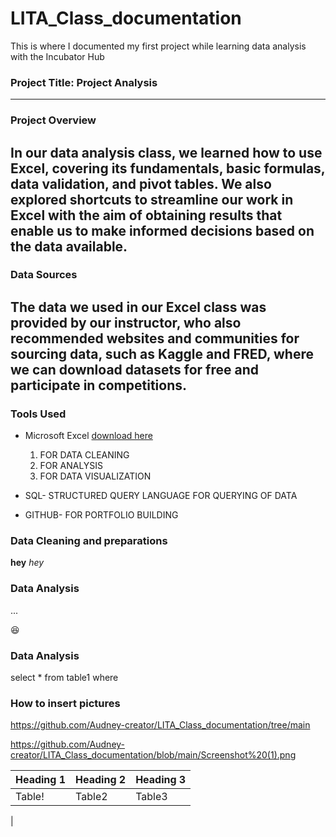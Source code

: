 # LITA_Class_documentation
This is where I documented my first project while learning data analysis with the Incubator Hub

### Project Title: Project Analysis
---

### Project Overview
In our data analysis class, we learned how to use Excel, covering its fundamentals, basic formulas, data validation, and pivot tables. We also explored shortcuts to streamline our work in Excel with the aim of obtaining results that enable us to make informed decisions based on the data available.
---

### Data Sources 
The data we used in our Excel class was provided by our instructor, who also recommended websites and communities for sourcing data, such as Kaggle and FRED, where we can download datasets for free and participate in competitions.
---
### Tools Used
- Microsoft Excel [download here](https://www.microsoft.com)
  1. FOR DATA CLEANING
  2. FOR ANALYSIS
  3. FOR DATA VISUALIZATION
          
- SQL- STRUCTURED QUERY LANGUAGE FOR QUERYING OF DATA
- GITHUB- FOR PORTFOLIO BUILDING

### Data Cleaning and preparations 

**hey**
*hey* 
### Data Analysis 
...

😆
### Data Analysis 
select * from table1
where

### How to insert pictures 
https://github.com/Audney-creator/LITA_Class_documentation/tree/main


https://github.com/Audney-creator/LITA_Class_documentation/blob/main/Screenshot%20(1).png


|Heading 1|Heading 2|Heading 3|
|---------|---------|---------|
|Table!|Table2|Table3|
|
